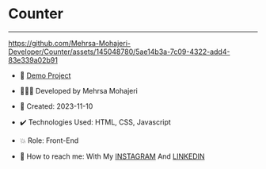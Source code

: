 # Counter

****

https://github.com/Mehrsa-Mohajeri-Developer/Counter/assets/145048780/5ae14b3a-7c09-4322-add4-83e339a02b91

- 🔗 [Demo Project](https://mehrsa-mohajeri-developer.github.io/Counter/)
  
- 👩🏻‍💻 Developed by Mehrsa Mohajeri

- 📆 Created: 2023-11-10

- ✔️ Technologies Used: HTML, CSS, Javascript

- 💥 Role: Front-End

- 📲 How to reach me: With My [INSTAGRAM](https://www.instagram.com/mehrsa_mohajeri_developer) And [LINKEDIN](https://www.linkedin.com/in/mehrsa-mohajeri-developer)
